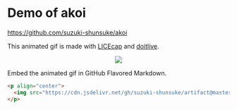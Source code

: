 # Demo of akoi

https://github.com/suzuki-shunsuke/akoi

This animated gif is made with [LICEcap](https://www.cockos.com/licecap/) and [doitlive](https://github.com/sloria/doitlive).

<p align="center">
  <img src="https://cdn.jsdelivr.net/gh/suzuki-shunsuke/artifact@master/akoi/demo.gif">
</p>

Embed the animated gif in GitHub Flavored Markdown.

```markdown
<p align="center">
  <img src="https://cdn.jsdelivr.net/gh/suzuki-shunsuke/artifact@master/akoi/demo.gif">
</p>
```
